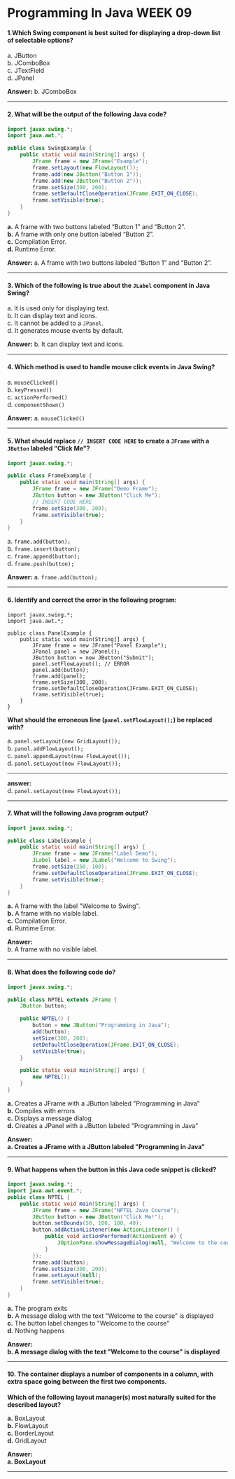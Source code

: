 # Programming In Java WEEK 09
#### 1.**Which Swing component is best suited for displaying a drop-down list of selectable options?**

a. JButton  
b. JComboBox  
c. JTextField  
d. JPanel  

**Answer:** b. JComboBox

---
#### 2. **What will be the output of the following Java code?**

```java
import javax.swing.*;
import java.awt.*;

public class SwingExample {
    public static void main(String[] args) {
        JFrame frame = new JFrame("Example");
        frame.setLayout(new FlowLayout());
        frame.add(new JButton("Button 1"));
        frame.add(new JButton("Button 2"));
        frame.setSize(300, 200);
        frame.setDefaultCloseOperation(JFrame.EXIT_ON_CLOSE);
        frame.setVisible(true);
    }
}
```

**a.** A frame with two buttons labeled “Button 1” and “Button 2”.  
**b.** A frame with only one button labeled “Button 2”.  
**c.** Compilation Error.  
**d.** Runtime Error.  

**Answer:** a. A frame with two buttons labeled “Button 1” and “Button 2”.

---

#### 3. **Which of the following is true about the `JLabel` component in Java Swing?**

a. It is used only for displaying text.  
b. It can display text and icons.  
c. It cannot be added to a `JPanel`.  
d. It generates mouse events by default.  

**Answer:** b. It can display text and icons.

---

#### 4. **Which method is used to handle mouse click events in Java Swing?**

a. `mouseClicked()`  
b. `keyPressed()`  
c. `actionPerformed()`  
d. `componentShown()`  

**Answer:** a. `mouseClicked()`

---

#### 5. **What should replace `// INSERT CODE HERE` to create a `JFrame` with a `JButton` labeled "Click Me"?**

```java
import javax.swing.*;

public class FrameExample {
    public static void main(String[] args) {
        JFrame frame = new JFrame("Demo Frame");
        JButton button = new JButton("Click Me");
        // INSERT CODE HERE
        frame.setSize(300, 200);
        frame.setVisible(true);
    }
}
```

a. `frame.add(button);`  
b. `frame.insert(button);`  
c. `frame.append(button);`  
d. `frame.push(button);`  

**Answer:** a. `frame.add(button);`

---

#### 6. **Identify and correct the error in the following program:**

```
import javax.swing.*;
import java.awt.*;

public class PanelExample {
    public static void main(String[] args) {
        JFrame frame = new JFrame("Panel Example");
        JPanel panel = new JPanel();
        JButton button = new JButton("Submit");
        panel.setFlowLayout(); // ERROR
        panel.add(button);
        frame.add(panel);
        frame.setSize(300, 200);
        frame.setDefaultCloseOperation(JFrame.EXIT_ON_CLOSE);
        frame.setVisible(true);
    }
}
```

**What should the erroneous line (`panel.setFlowLayout();`) be replaced with?**

a. `panel.setLayout(new GridLayout());`  
b. `panel.addFlowLayout();`  
c. `panel.appendLayout(new FlowLayout());`  
d. `panel.setLayout(new FlowLayout());`  

---

**answer:**  
d. `panel.setLayout(new FlowLayout());`

---

#### 7. **What will the following Java program output?**

```java
import javax.swing.*;

public class LabelExample {
    public static void main(String[] args) {
        JFrame frame = new JFrame("Label Demo");
        JLabel label = new JLabel("Welcome to Swing");
        frame.setSize(250, 100);
        frame.setDefaultCloseOperation(JFrame.EXIT_ON_CLOSE);
        frame.setVisible(true);
    }
}
```

**a.** A frame with the label "Welcome to Swing".  
**b.** A frame with no visible label.  
**c.** Compilation Error.  
**d.** Runtime Error.  

**Answer:**  
b. A frame with no visible label.

---

#### 8. **What does the following code do?**

```java
import javax.swing.*;

public class NPTEL extends JFrame {
    JButton button;

    public NPTEL() {
        button = new JButton("Programming in Java");
        add(button);
        setSize(300, 200);
        setDefaultCloseOperation(JFrame.EXIT_ON_CLOSE);
        setVisible(true);
    }

    public static void main(String[] args) {
        new NPTEL();
    }
}
```

**a.** Creates a JFrame with a JButton labeled "Programming in Java"  
**b.** Compiles with errors  
**c.** Displays a message dialog  
**d.** Creates a JPanel with a JButton labeled "Programming in Java"  

**Answer:**  
**a. Creates a JFrame with a JButton labeled "Programming in Java"**

---

#### 9. **What happens when the button in this Java code snippet is clicked?**

```java
import javax.swing.*;
import java.awt.event.*;
public class NPTEL {
    public static void main(String[] args) {
        JFrame frame = new JFrame("NPTEL Java Course");
        JButton button = new JButton("Click Me!");
        button.setBounds(50, 100, 100, 40);
        button.addActionListener(new ActionListener() {
            public void actionPerformed(ActionEvent e) {
                JOptionPane.showMessageDialog(null, "Welcome to the course");
            }
        });
        frame.add(button);
        frame.setSize(300, 200);
        frame.setLayout(null);
        frame.setVisible(true);
    }
}
```

**a.** The program exits  
**b.** A message dialog with the text "Welcome to the course" is displayed  
**c.** The button label changes to "Welcome to the course"  
**d.** Nothing happens  

**Answer:**  
**b. A message dialog with the text "Welcome to the course" is displayed**

---

#### 10. **The container displays a number of components in a column, with extra space going between the first two components.**

**Which of the following layout manager(s) most naturally suited for the described layout?**

**a.** BoxLayout  
**b.** FlowLayout  
**c.** BorderLayout  
**d.** GridLayout  

**Answer:**  
**a. BoxLayout**

---

